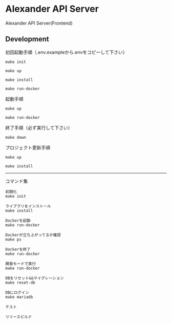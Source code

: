 # Alexander API Server

Alexander API Server(Frontend)

## Development
初回起動手順（.env.exampleから.envをコピーして下さい）
```
make init

make up

make install

make run-docker
```

起動手順
```
make up

make run-docker
```

終了手順（必ず実行して下さい）
```
make down
```

プロジェクト更新手順
```
make up

make install
```

---

コマンド集
```
初期化
make init

ライブラリをインストール
make install

Dockerを起動
make run-docker

Dockerが立ち上がってるか確認
make ps

Dockerを終了
make run-docker

開発モードで実行
make run-docker

DBをリセット&&マイグレーション
make reset-db

DBにログイン
make mariadb

テスト

リリースビルド
```
